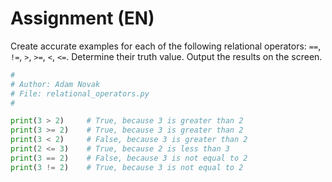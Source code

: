 # Assignment (EN)

Create accurate examples for each of the following relational operators: `==`, `!=`, `>`, `>=`, `<`, `<=`. 
Determine their truth value. Output the results on the screen.

```python
#
# Author: Adam Novak
# File: relational_operators.py
#

print(3 > 2)     # True, because 3 is greater than 2
print(3 >= 2)    # True, because 3 is greater than 2
print(3 < 2)     # False, because 3 is greater than 2
print(2 <= 3)    # True, because 2 is less than 3
print(3 == 2)    # False, because 3 is not equal to 2
print(3 != 2)    # True, because 3 is not equal to 2
```
